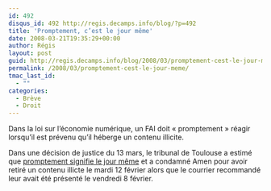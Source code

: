 ```yaml
---
id: 492
disqus_id: 492 http://regis.decamps.info/blog/?p=492
title: 'Promptement, c’est le jour même'
date: 2008-03-21T19:35:29+00:00
author: Régis
layout: post
guid: http://regis.decamps.info/blog/2008/03/promptement-cest-le-jour-meme/
permalink: /2008/03/promptement-cest-le-jour-meme/
tmac_last_id:
  - ""
categories:
  - Brève
  - Droit
---
```

Dans la loi sur l’économie numérique, un FAI doit « promptement » réagir lorsqu’il est prévenu qu’il héberge un contenu illicite. 

Dans une décision de justice du 13 mars, le tribunal de Toulouse a estimé que [promptement signifie le jour même](http://www.legalis.net/jurisprudence-decision.php3?id_article=2246) et a condamné Amen pour avoir retiré un contenu illicte le mardi 12 février alors que le courrier recommandé leur avait été présenté le vendredi 8 février.
